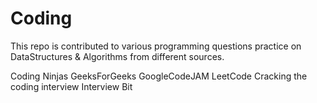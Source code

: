 # Coding
This repo is contributed to various programming questions practice on DataStructures & Algorithms from different sources.

Coding Ninjas
GeeksForGeeks
GoogleCodeJAM
LeetCode
Cracking the coding interview
Interview Bit
